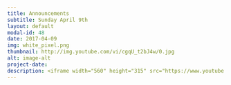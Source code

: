 ```yaml
---
title: Announcements
subtitle: Sunday April 9th
layout: default
modal-id: 48
date: 2017-04-09
img: white_pixel.png
thumbnail: http://img.youtube.com/vi/cgqU_t2bJ4w/0.jpg
alt: image-alt
project-date:
description: <iframe width="560" height="315" src="https://www.youtube.com/embed/cgqU_t2bJ4w" frameborder="0" allowfullscreen></iframe>
---
```

